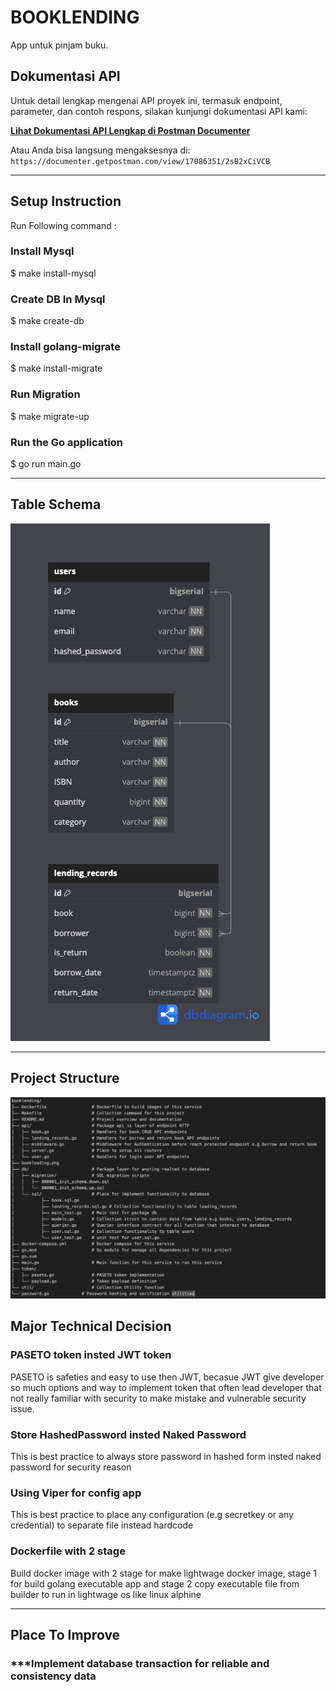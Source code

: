 # BOOKLENDING

App untuk pinjam buku.

## Dokumentasi API

Untuk detail lengkap mengenai API proyek ini, termasuk endpoint, parameter, dan contoh respons, silakan kunjungi dokumentasi API kami:

**[Lihat Dokumentasi API Lengkap di Postman Documenter](https://documenter.getpostman.com/view/17086351/2sB2xCiVCB)**

Atau Anda bisa langsung mengaksesnya di: `https://documenter.getpostman.com/view/17086351/2sB2xCiVCB`

---

## Setup Instruction
Run Following command :
### Install Mysql
$ make install-mysql
### Create DB In Mysql
$ make create-db
### Install golang-migrate
$ make install-migrate
### Run Migration
$ make migrate-up

### Run the Go application
$ go run main.go

---

## Table Schema
![Table (Schema Table)](bookleading.png)

---

## Project Structure
![Table (Schema Table)](Screenshot.png)

## Major Technical Decision

### PASETO token insted JWT token
PASETO is safeties and easy to use then JWT, becasue JWT give developer so much options and way to implement token that 
often lead developer that not really familiar with security to make mistake and vulnerable security issue.

### Store HashedPassword insted Naked Password
This is best practice to always store password in hashed form insted naked password for security reason

### Using Viper for config app
This is best practice to place any configuration (e.g secretkey or any credential) to separate file instead hardcode

### Dockerfile with 2 stage
Build docker image with 2 stage for make lightwage docker image, stage 1 for build golang executable app and 
stage 2 copy executable file from builder to run in lightwage os like linux alphine

---

## Place To Improve

### ***Implement database transaction for reliable and consistency data